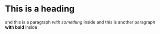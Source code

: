 # This is a heading 
and this is a paragraph *with something* inside
and this is another paragraph **with bold** inside